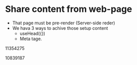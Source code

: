 # Share content from web-page
- That page must be pre-render (Server-side reder)
- We hava 3 ways to achive those setup content
   - useHead({})
   - Meta tage.


11354275

10839187